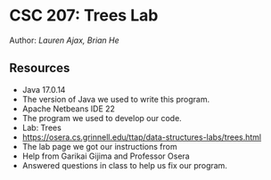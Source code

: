 # CSC 207: Trees Lab

Author: _Lauren Ajax, Brian He_

## Resources

*   Java 17.0.14
*   The version of Java we used to write this program.
*   Apache Netbeans IDE 22
*   The program we used to develop our code.
*   Lab: Trees
*   https://osera.cs.grinnell.edu/ttap/data-structures-labs/trees.html
*   The lab page we got our instructions from
*   Help from Garikai Gijima and Professor Osera
*   Answered questions in class to help us fix our program.